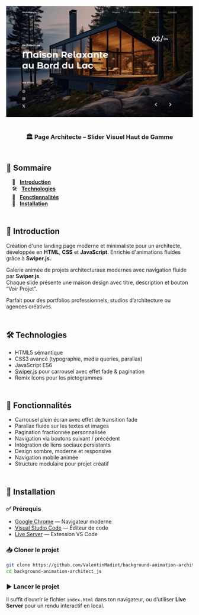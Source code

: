 <div align="center">  
    <a href="https://architecte-firm.netlify.app/" target="_blank">  
    <!-- <a href="https://background-animation-architect.netlify.app/" target="_blank">  -->
      <img src=".docs/preview.png" alt="Aperçu du projet">  
    </a>
    </br>  
    </br>  
<h3 align="center">🏛️ Page Architecte – Slider Visuel Haut de Gamme</h3></div>

## <br /> 📌 Sommaire

&nbsp;&nbsp;&nbsp; 🎨 &nbsp; [**Introduction**](#introduction)<br />
&nbsp;&nbsp;&nbsp; 🛠️ &nbsp; [**Technologies**](#technologies)<br />
&nbsp;&nbsp;&nbsp; 🎯 &nbsp; [**Fonctionnalités**](#fonctionnalités)<br />
&nbsp;&nbsp;&nbsp; 🚀 &nbsp; [**Installation**](#installation)<br />

## <br /> <a name="introduction">🎨 Introduction</a>

Création d'une landing page moderne et minimaliste pour un architecte, développée en **HTML**, **CSS** et **JavaScript**. Enrichie d'animations fluides grâce à **Swiper.js.**

Galerie animée de projets architecturaux modernes avec navigation fluide par **Swiper.js**.  
Chaque slide présente une maison design avec titre, description et bouton “Voir Projet”.

Parfait pour des portfolios professionnels, studios d’architecture ou agences créatives.

## <br /> <a name="technologies">🛠️ Technologies</a>

- HTML5 sémantique
- CSS3 avancé (typographie, media queries, parallax)
- JavaScript ES6
- [Swiper.js](https://swiperjs.com/) pour carrousel avec effet fade & pagination
- Remix Icons pour les pictogrammes

## <br /> <a name="fonctionnalités">🎯 Fonctionnalités</a>

- Carrousel plein écran avec effet de transition fade
- Parallax fluide sur les textes et images
- Pagination fractionnée personnalisée
- Navigation via boutons suivant / précédent
- Intégration de liens sociaux persistants
- Design sombre, moderne et responsive
- Navigation mobile animée
- Structure modulaire pour projet créatif

## <br /> <a name="installation">🚀 Installation</a>

### ✅ Prérequis

- [Google Chrome](https://www.google.com/) — Navigateur moderne
- [Visual Studio Code](https://code.visualstudio.com/) — Éditeur de code
- [Live Server](https://marketplace.visualstudio.com/items?itemName=ritwickdey.LiveServer) — Extension VS Code

### 📥 Cloner le projet

```bash
git clone https://github.com/ValentinMadiot/background-animation-architect_js
cd background-animation-architect_js
```

### ▶️ Lancer le projet

Il suffit d’ouvrir le fichier `index.html` dans ton navigateur, ou d’utiliser **Live Server** pour un rendu interactif en local.
